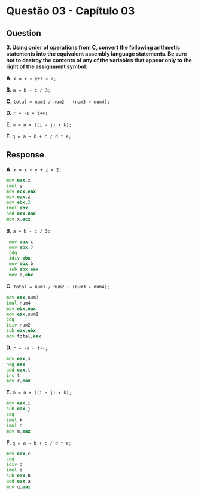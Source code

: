 # Questão 03 - Capítulo 03

## Question

**<p>3. Using order of operations from C, convert the following arithmetic statements into the equivalent assembly language statements. Be sure not to destroy the contents of any of the variables that appear only to the right of the assignment symbol:</p>**
**<p>A.** ``x = x ∗ y+z ∗ 2;``</p>
**<p>B.** ``a = b - c / 3;``</p>
**<p>C.** ``total = num1 / num2 - (num3 ∗ num4);``</p>
**<p>D.** ``r = -s + t++;``</p>
**<p>E.** ``m = n ∗ ((i - j) ∗ k);``</p>
**<p>F.** ``q = a – b + c / d * e;``</p>


## Response

**<p>A.** ``x = x ∗ y + z ∗ 2;``</p>

```asm
mov eax,x
imul y
mov ecx,eax
mov eax,z
mov ebx,2
imul ebx
add ecx,eax
mov x,ecx 
```

**<p>B.** ``a = b - c / 3;``</p>

```asm
 mov eax,c
 mov ebx,3
 cdq
 idiv ebx
 mov ebx,b
 sub ebx,eax
 mov a,ebx
```

**<p>C.** ``total = num1 / num2 - (num3 ∗ num4);``</p>

```asm
mov eax,num3
imul num4
mov ebx,eax
mov eax,num1
cdq
idiv num2
sub eax,ebx
mov total,eax
```

**<p>D.** ``r = -s + t++;``</p>

```asm
mov eax,s
neg eax
add eax,t
inc t
mov r,eax
```

**<p>E.** ``m = n ∗ ((i - j) ∗ k);``</p>

```asm
mov eax,i
sub eax,j
cdq
imul k
imul n
mov m,eax
```
**<p>F.** ``q = a – b + c / d * e;``</p>

```asm
mov eax,c
cdq
idiv d
imul e
sub eax,b
add eax,a
mov q,eax
```
